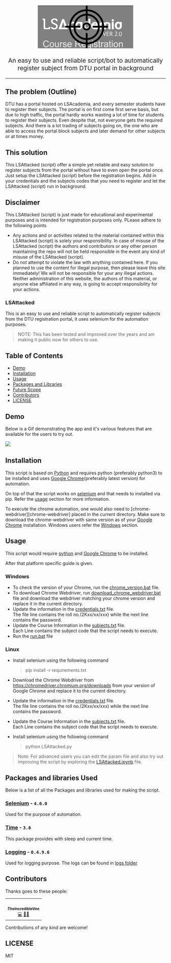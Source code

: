 <h1 align="center">
  <img src="./assets/logo.png" alt="downshift logo" title="downshift logo" width="300">
  <br>
</h1>
<p align="center" style="font-size: 1.2rem;">An easy to use and reliable script/bot to automatically register subject from DTU portal in background</p>
<hr />

## The problem (Outline)

DTU has a portal hosted on LSAcademia, and every semester students have to register their subjects. The portal is on first come first serve basis, but due to high traffic, the portal hardly works wasting a lot of time for students to register their subjects. Even despite that, not everyone gets the required subjects. And there is a lot trading of subjects going on, the one who are able to access the portal block subjects and later demand for other subjects or at times money.

## This solution

This LSAttacked (script) offer a simple yet reliable and easy solution to register subjects from the portal without have to even open the portal once. Just setup the LSAttacked (script) before the registration begins. Add in your credentials and the subjects codes that you need to register and let the LSAttacked (script) run in background.

## Disclaimer

This LSAttacked (script) is just made for educational and experimental purposes and is intended for registration purposes only. PLease adhere to the following points
- Any actions and or activities related to the material contained within this LSAttacked (script) is solely your responsibility. In case of misuse of the LSAttacked (script)  the authors and contributors or any other person maintaining the repo will not be held responsible in the event any kind of misuse of the LSAttacked (script).
- Do not attempt to violate the law with anything contained here. If you  planned to use the content for illegal purpose, then please leave this site immediately! We will not be responsible for your any illegal actions. Neither administration of this website, the authors of this material, or anyone else affiliated in any way, is going to accept responsibility for your actions.

### LSAttacked

This is an easy to use and reliable script to automatically register subjects from the DTU registration portal, it uses selenium for the automation purposes.

> NOTE: This has been tested and improved over the years and am making it public now for others to use.

## Table of Contents

- [Demo](#demo)
- [Installation](#installation)
- [Usage](#usage)
- [Packages and Libraries](#packages-and-libraries)
- [Future Scope](#future-scope)
- [Contributors](#contributors)
- [LICENSE](#license)


## Demo

Below is a Gif demonstrating the app and it's various features that are available for the users to try out.

<img src="./Demo/rec.gif">

## Installation

This script is based on [Python][python] and requires python (preferably python3) to be installed and uses [Google Chrome][google-chrome](preferably latest version) for automation.

On top of that the script works on [selenium][selenium] and that needs to installed via pip. Refer the [usage](#Usage) section for more information.

To execute the chrome automation, one would also need to [chrome-webdriver][chrome-webdriver] placed in the current directory. Make sure to download the chrome-webdriver with same version as of your [Google Chrome][google-chrome] installation. Windows users refer the [Windows](#win) section.

## Usage

This script would require [python][python] and [Google Chrome][google-chrome] to be installed.

After that platform specific guide is given.

### Windows

- To check the version of your Chrome, run the [chrome_version.bat](./windows_setup/chrome_version.bat) file.
- To download Chrome Webdriver, run [download_chrome_webdriver.bat](./windows_setup/download_chrome_webdriver.bat) file and download the webdriver matching your chrome version and replace it in the current directory.
- Update the information in the [credentials.txt](./credentials.txt) file.
<br/>The file line contains the roll no.(2Kxx/xx/xxx) while the next line contains the password.
- Update the Course Information in the [subjects.txt](./subjects.txt) file.
<br/>Each Line contains the subject code that the script needs to execute. 
- Run the [run.bat](run.bat) file

### Linux 
- Install selenium using the following command
  
  > pip install -r requirements.txt
- Download the Chrome Webdriver from https://chromedriver.chromium.org/downloads from your version of Google Chrome and replace it to the current directory.
- Update the information in the [credentials.txt](./credentials.txt) file.
<br/>The file line contains the roll no.(2Kxx/xx/xxx) while the next line contains the password.
- Update the Course Information in the [subjects.txt](./subjects.txt) file.
<br/>Each Line contains the subject code that the script needs to execute. 
- Install selenium using the following command
  
  > python LSAttacked.py


> Note: For advanced users you can edit the param file and also try out improving the script by exploring the [LSAttacked.ipynb](./LSAttacked.ipynb) file.

## Packages and libraries Used

Below is a list of all the Packages and libraries used for making the script.

### [Selenium][selenium] - `4.6.0`

Used for the purpose of automation.

### [Time][time] - `3.6`

This package provides with sleep and current time.

### [Logging][logging] - `0.4.9.6`

Used for logging purpose. The logs can be found in [logs folder](./logs/)

## Contributors

Thanks goes to these people:

<!-- ALL-CONTRIBUTORS-LIST:START - Do not remove or modify this section -->

<!-- prettier-ignore-start -->

<!-- markdownlint-disable -->

<table>
  <tr>
    <td align="center"><a href="https://www.github.com/theincrediblevee"><img src="https://avatars.githubusercontent.com/u/39600438?v=4" width="100px;" alt=""/><br /><sub><b>TheIncredibleVee</b></sub></a><br /><a href="https://github.com/sqlized/commits?author=theincrediblevee" title="Code">💻</a> <a href="" title="Reviewed Pull Requests">👀</a><a href="#example-kentcdodds" title="Examples">💡</a> </td>
</tr>
</table>

Contributions of any kind are welcome!

## LICENSE

MIT

[google-chrome]: https://support.google.com/chrome/answer/95346?hl=en&co=GENIE.Platform%3DDesktop
[python]: https://www.python.org/downloads/
[logging]: https://docs.python.org/3/howto/logging.html/
[Selenium]: https://www.selenium.dev/documentation/
[time]: https://docs.python.org/3/library/time.html/
[theincrediblevee]: https://www.theincrediblevee.com/